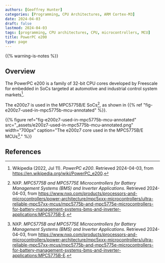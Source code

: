```yaml
---
authors: [Geoffrey Hunter]
categories: [Programming, CPU Architectures, ARM Cortex-M3]
date: 2024-04-03
draft: false
lastmod: 2024-04-03
tags: [programming, CPU architectures, CPU, microcontrollers, MCU]
title: PowerPC e200
type: page
---
```


{{% warning-is-notes %}}

## Overview

The PowerPC e200 is a family of 32-bit CPU cores developed by Freescale for embedded in SoCs targeted at automotive and industrial control system markets[^wikipedia-powerpc-e200].

The e200z7 is used in the MPC5775B/E SoCs[^nxp-mpc5775b-mcus-for-bms-and-inverters], as shown in {{% ref "fig-e200z7-used-in-mpc5775b-mcu-annotated" %}}.

{{% figure ref="fig-e200z7-used-in-mpc5775b-mcu-annotated" src="_assets/e200z7-used-in-mpc5775b-mcu-annotated.png" width="700px" caption="The e200z7 core used in the MPC5775B/E MCUs[^nxp-mpc5775b-mcus-for-bms-and-inverters]." %}}

## References

[^nxp-mpc5775b-mcus-for-bms-and-inverters]: NXP. _MPC5775B and MPC5775E Microcontrollers for Battery Management Systems (BMS) and Inverter Applications_. Retrieved 2024-04-03, from https://www.nxp.com/products/processors-and-microcontrollers/power-architecture/mpc5xxx-microcontrollers/ultra-reliable-mpc57xx-mcus/mpc5775b-and-mpc5775e-microcontrollers-for-battery-management-systems-bms-and-inverter-applications:MPC5775B-E.
[^wikipedia-powerpc-e200]: Wikipedia (2022, Jul 11). _PowerPC e200_. Retrieved 2024-04-03, from https://en.wikipedia.org/wiki/PowerPC_e200.
